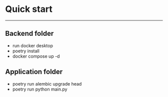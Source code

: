 # Quick start

---

## Backend folder

- run docker desktop 
- poetry install 
- docker compose up -d

## Application folder

- poetry run alembic upgrade head
- poetry run python main.py
